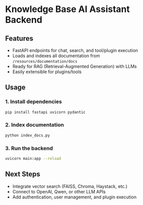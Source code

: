 # Knowledge Base AI Assistant Backend

## Features
- FastAPI endpoints for chat, search, and tool/plugin execution
- Loads and indexes all documentation from `/resources/documentation/docs`
- Ready for RAG (Retrieval-Augmented Generation) with LLMs
- Easily extensible for plugins/tools

## Usage

### 1. Install dependencies
```bash
pip install fastapi uvicorn pydantic
```

### 2. Index documentation
```bash
python index_docs.py
```

### 3. Run the backend
```bash
uvicorn main:app --reload
```

## Next Steps
- Integrate vector search (FAISS, Chroma, Haystack, etc.)
- Connect to OpenAI, Qwen, or other LLM APIs
- Add authentication, user management, and plugin execution
